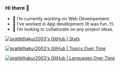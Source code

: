 ### Hi there 👋

- 🔭 I’m currently working on Web Developement.
- 🌱 I’ve worked in App development (It was fun..!!).
- 👯 I’m looking to collaborate on any project ideas.

[![pratikthakur2003's GitHub | Stats](https://stats.quine.sh/pratikthakur2003/github?theme=dark)](https://quine.sh?utm_source=widgets&utm_campaign=pratikthakur2003)

[![pratikthakur2003's GitHub | Topics Over Time](https://stats.quine.sh/pratikthakur2003/topics-over-time?theme=dark)](https://quine.sh?utm_source=widgets&utm_campaign=pratikthakur2003)

[![pratikthakur2003's GitHub | Languages Over Time](https://stats.quine.sh/pratikthakur2003/languages-over-time?theme=dark)](https://quine.sh?utm_source=widgets&utm_campaign=pratikthakur2003)

